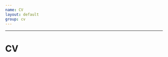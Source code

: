 ```yaml
---
name: CV
layout: default
group: cv
---
```

---

<h1 class="page-header text-center"> CV </h1>

<script type="text/javascript">
    document.location = "cv.pdf"
</script>
